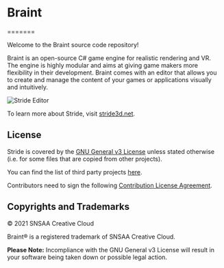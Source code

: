 # Braint

=======

Welcome to the Braint source code repository!

Braint is an open-source C# game engine for realistic rendering and VR. 
The engine is highly modular and aims at giving game makers more flexibility in their development.
Braint comes with an editor that allows you to create and manage the content of your games or applications visually and intuitively.

![Stride Editor](https://stride3d.net/images/external/script-editor.png)

To learn more about Stride, visit [stride3d.net](https://stride3d.net/).

## License

Stride is covered by the [GNU General v3 License](LICENSE) unless stated otherwise (i.e. for some files that are copied from other projects).

You can find the list of third party projects [here](THIRD%20PARTY.md).

Contributors need to sign the following [Contribution License Agreement](docs/ContributorLicenseAgreement.md).


## Copyrights and Trademarks

© 2021 SNSAA Creative Cloud

Braint® is a registered trademark of SNSAA Creative Cloud.

**Please Note:** Incompliance with the GNU General v3 License will result in your software being taken down or possible legal action.

